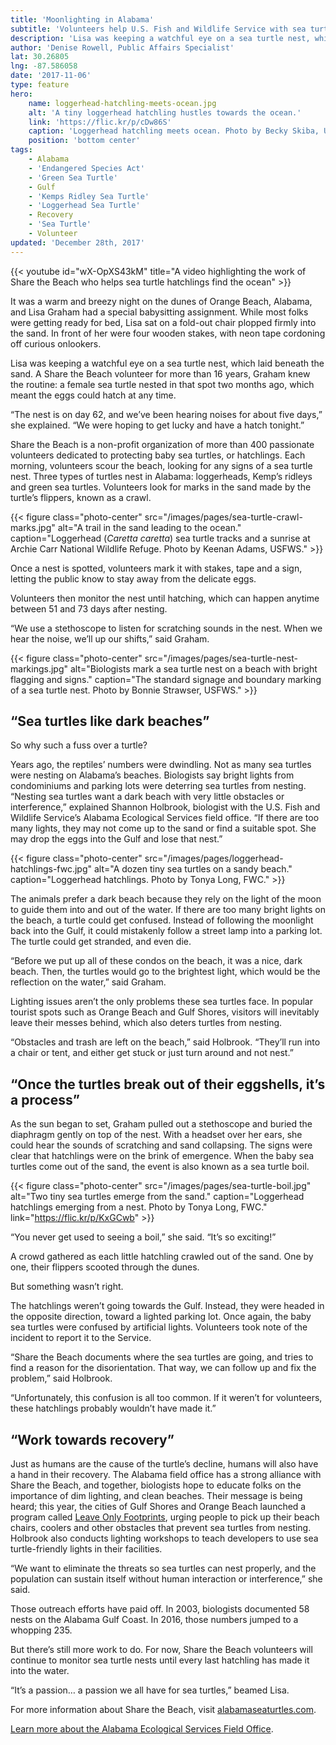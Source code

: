 ```yaml
---
title: 'Moonlighting in Alabama'
subtitle: 'Volunteers help U.S. Fish and Wildlife Service with sea turtle nest hatchlings'
description: 'Lisa was keeping a watchful eye on a sea turtle nest, which laid beneath the sand.  A Share the Beach volunteer for more than 16 years, Graham knew the routine: a female sea turtle nested in that spot two months ago, which meant the eggs could hatch at any time.'
author: 'Denise Rowell, Public Affairs Specialist'
lat: 30.26805
lng: -87.586058
date: '2017-11-06'
type: feature
hero:
    name: loggerhead-hatchling-meets-ocean.jpg
    alt: 'A tiny loggerhead hatchling hustles towards the ocean.'
    link: 'https://flic.kr/p/cDw86S'
    caption: 'Loggerhead hatchling meets ocean. Photo by Becky Skiba, USFWS.'
    position: 'bottom center'
tags:
    - Alabama
    - 'Endangered Species Act'
    - 'Green Sea Turtle'
    - Gulf
    - 'Kemps Ridley Sea Turtle'
    - 'Loggerhead Sea Turtle'
    - Recovery
    - 'Sea Turtle'
    - Volunteer
updated: 'December 28th, 2017'
---
```


{{< youtube id="wX-OpXS43kM" title="A video highlighting the work of Share the Beach who helps sea turtle hatchlings find the ocean" >}}

It was a warm and breezy night on the dunes of Orange Beach, Alabama, and Lisa Graham had a special babysitting assignment.  While most folks were getting ready for bed, Lisa sat on a fold-out chair plopped firmly into the sand.  In front of her were four wooden stakes, with neon tape cordoning off curious onlookers.

Lisa was keeping a watchful eye on a sea turtle nest, which laid beneath the sand.  A Share the Beach volunteer for more than 16 years, Graham knew the routine: a female sea turtle nested in that spot two months ago, which meant the eggs could hatch at any time.

“The nest is on day 62, and we’ve been hearing noises for about five days,” she explained. “We were hoping to get lucky and have a hatch tonight.”

Share the Beach is a non-profit organization of more than 400 passionate volunteers dedicated to protecting baby sea turtles, or hatchlings.  Each morning, volunteers scour the beach, looking for any signs of a sea turtle nest. Three types of turtles nest in Alabama:  loggerheads, Kemp’s ridleys and green sea turtles. Volunteers look for marks in the sand made by the turtle’s flippers, known as a crawl.

{{< figure class="photo-center" src="/images/pages/sea-turtle-crawl-marks.jpg" alt="A trail in the sand leading to the ocean." caption="Loggerhead (_Caretta caretta_) sea turtle tracks and a sunrise at Archie Carr National Wildlife Refuge. Photo by Keenan Adams, USFWS." >}}

Once a nest is spotted, volunteers mark it with stakes, tape and a sign, letting the public know to stay away from the delicate eggs.

Volunteers then monitor the nest until hatching, which can happen anytime between 51 and 73 days after nesting.

“We use a stethoscope to listen for scratching sounds in the nest. When we hear the noise, we’ll up our shifts,” said Graham.

{{< figure class="photo-center" src="/images/pages/sea-turtle-nest-markings.jpg" alt="Biologists mark a sea turtle nest on a beach with bright flagging and signs." caption="The standard signage and boundary marking of a sea turtle nest. Photo by Bonnie Strawser, USFWS." >}}

## “Sea turtles like dark beaches”

So why such a fuss over a turtle?

Years ago, the reptiles’ numbers were dwindling.  Not as many sea turtles were nesting on Alabama’s beaches.  Biologists say bright lights from condominiums and parking lots were deterring sea turtles from nesting.  
“Nesting sea turtles want a dark beach with very little obstacles or interference,” explained Shannon Holbrook, biologist with the U.S. Fish and Wildlife Service’s Alabama Ecological Services field office.  “If there are too many lights, they may not come up to the sand or find a suitable spot.  She may drop the eggs into the Gulf and lose that nest.”

{{< figure class="photo-center" src="/images/pages/loggerhead-hatchlings-fwc.jpg" alt="A dozen tiny sea turtles on a sandy beach." caption="Loggerhead hatchlings. Photo by Tonya Long, FWC." >}}

The animals prefer a dark beach because they rely on the light of the moon to guide them into and out of the water.  If there are too many bright lights on the beach, a turtle could get confused.  Instead of following the moonlight back into the Gulf, it could mistakenly follow a street lamp into a parking lot.  The turtle could get stranded, and even die.

“Before we put up all of these condos on the beach, it was a nice, dark beach. Then, the turtles would go to the brightest light, which would be the reflection on the water,” said Graham.

Lighting issues aren’t the only problems these sea turtles face.  In popular tourist spots such as Orange Beach and Gulf Shores, visitors will inevitably leave their messes behind, which also deters turtles from nesting.

“Obstacles and trash are left on the beach,” said Holbrook.  “They’ll run into a chair or tent, and either get stuck or just turn around and not nest.”

## “Once the turtles break out of their eggshells, it’s a process”

As the sun began to set, Graham pulled out a stethoscope and buried the diaphragm gently on top of the nest.  With a headset over her ears, she could hear the sounds of scratching and sand collapsing.  The signs were clear that hatchlings were on the brink of emergence.  When the baby sea turtles come out of the sand, the event is also known as a sea turtle boil.

{{< figure class="photo-center" src="/images/pages/sea-turtle-boil.jpg" alt="Two tiny sea turtles emerge from the sand." caption="Loggerhead hatchlings emerging from a nest. Photo by Tonya Long, FWC." link="https://flic.kr/p/KxGCwb" >}}

“You never get used to seeing a boil,” she said.  “It’s so exciting!”

A crowd gathered as each little hatchling crawled out of the sand.  One by one, their flippers scooted through the dunes.

But something wasn’t right.

The hatchlings weren’t going towards the Gulf.  Instead, they were headed in the opposite direction, toward a lighted parking lot.  Once again, the baby sea turtles were confused by artificial lights.  Volunteers took  note of the incident to report it to the Service.

“Share the Beach documents where the sea turtles are going, and tries to find a reason for the disorientation.  That way, we can follow up and fix the problem,” said Holbrook.

“Unfortunately, this confusion is all too common.  If it weren’t for volunteers, these hatchlings probably wouldn’t have made it.”

## “Work towards recovery”

Just as humans are the cause of the turtle’s decline, humans will also have a hand in their recovery.  The Alabama field office has a strong alliance with Share the Beach, and together, biologists hope to educate folks on the importance of dim lighting, and clean beaches.   Their message is being heard; this year, the cities of Gulf Shores and Orange Beach launched a program called [Leave Only Footprints](http://cleanisland.org/business-partners/), urging people to pick up their beach chairs, coolers and other obstacles that prevent sea turtles from nesting.  Holbrook also conducts lighting workshops to teach developers to use sea turtle-friendly lights in their facilities.

“We want to eliminate the threats so sea turtles can nest properly, and the population can sustain itself without human interaction or interference,” she said.

Those outreach efforts have paid off.  In 2003, biologists documented 58 nests on the Alabama Gulf Coast.  In 2016, those numbers jumped to a whopping 235.

But there’s still more work to do.  For now, Share the Beach volunteers will continue to monitor sea turtle nests until every last hatchling has made it into the water.

“It’s a passion… a passion we all have for sea turtles,” beamed Lisa.

For more information about Share the Beach, visit [alabamaseaturtles.com](http://www.alabamaseaturtles.com).

[Learn more about the Alabama Ecological Services Field Office](https://www.fws.gov/daphne).
